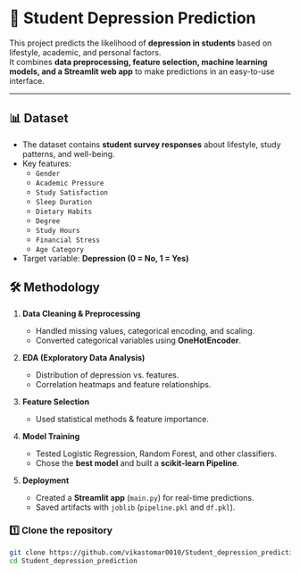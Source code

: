 # 🧠 Student Depression Prediction

This project predicts the likelihood of **depression in students** based on lifestyle, academic, and personal factors.  
It combines **data preprocessing, feature selection, machine learning models, and a Streamlit web app** to make predictions in an easy-to-use interface.  

---

## 📊 Dataset

- The dataset contains **student survey responses** about lifestyle, study patterns, and well-being.
- Key features:
  - `Gender`
  - `Academic Pressure`
  - `Study Satisfaction`
  - `Sleep Duration`
  - `Dietary Habits`
  - `Degree`
  - `Study Hours`
  - `Financial Stress`
  - `Age Category`
- Target variable: **Depression (0 = No, 1 = Yes)**

## 🛠️ Methodology

1. **Data Cleaning & Preprocessing**  
   - Handled missing values, categorical encoding, and scaling.
   - Converted categorical variables using **OneHotEncoder**.

2. **EDA (Exploratory Data Analysis)**  
   - Distribution of depression vs. features.
   - Correlation heatmaps and feature relationships.

3. **Feature Selection**  
   - Used statistical methods & feature importance.

4. **Model Training**  
   - Tested Logistic Regression, Random Forest, and other classifiers.
   - Chose the **best model** and built a **scikit-learn Pipeline**.

5. **Deployment**  
   - Created a **Streamlit app** (`main.py`) for real-time predictions.
   - Saved artifacts with `joblib` (`pipeline.pkl` and `df.pkl`).


### 1️⃣ Clone the repository
```bash
git clone https://github.com/vikastomar0010/Student_depression_prediction.git
cd Student_depression_prediction


